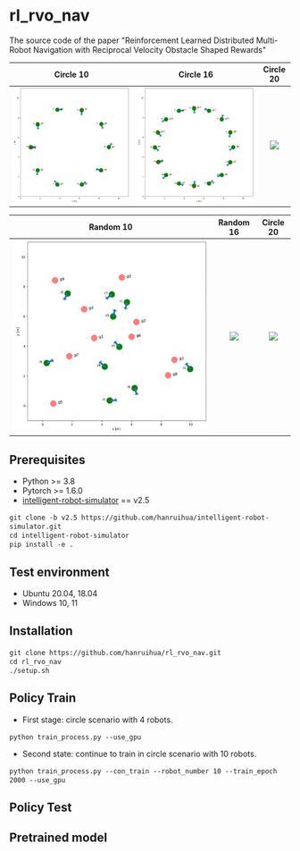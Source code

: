 # rl_rvo_nav

The source code of the paper "Reinforcement Learned Distributed Multi-Robot Navigation with Reciprocal Velocity Obstacle Shaped Rewards"


Circle 10                  |   Circle 16       | Circle 20 
:-------------------------:|:-------------------------:|:-------------------------:
![](rl_rvo_nav/gif/rl_rvo_cir_10.gif)  | ![](rl_rvo_nav/gif/rl_rvo_cir_16.gif) | ![](rl_rvo_nav/gif/rl_rvo_cir_20.gif)

Random 10                  | Random 16  | Circle 20 
:-------------------------:|:-------------------------:|:-------------------------:
![](rl_rvo_nav/gif/rl_rvo_random_10.gif) | ![](rl_rvo_nav/gif/rl_rvo_random_16.gif) | ![](rl_rvo_nav/gif/rl_rvo_random_20.gif)

## Prerequisites

- Python >= 3.8
- Pytorch >= 1.6.0
- [intelligent-robot-simulator](https://github.com/hanruihua/intelligent-robot-simulator) == v2.5

```
git clone -b v2.5 https://github.com/hanruihua/intelligent-robot-simulator.git
cd intelligent-robot-simulator
pip install -e .
```

## Test environment

- Ubuntu 20.04, 18.04
- Windows 10, 11

## Installation

```
git clone https://github.com/hanruihua/rl_rvo_nav.git
cd rl_rvo_nav
./setup.sh
```

## Policy Train

- First stage: circle scenario with 4 robots.

```
python train_process.py --use_gpu
```

- Second state: continue to train in circle scenario with 10 robots.

```
python train_process.py --con_train --robot_number 10 --train_epoch 2000 --use_gpu
```

## Policy Test




## Pretrained model







